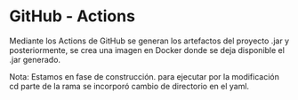 # GitHub - Actions

Mediante los Actions de GitHub se generan los artefactos del proyecto .jar y posteriormente, se crea una imagen en Docker donde se deja disponible el .jar generado.


Nota:
Estamos en fase de construcción.
para ejecutar por la modificación cd parte de la rama
se incorporó cambio de directorio en el yaml.